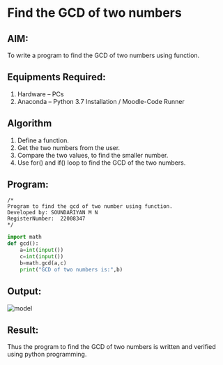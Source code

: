 # Find the GCD of two numbers

## AIM:
To write a program to find the GCD of two numbers using function.

## Equipments Required:
1. Hardware – PCs
2. Anaconda – Python 3.7 Installation / Moodle-Code Runner

## Algorithm
1. Define a function.
2. Get the two numbers from the user.
3. Compare the two values, to find the smaller number.
4. Use for() and if() loop to find the GCD of the two numbers.

## Program:
```
/*
Program to find the gcd of two number using function.
Developed by: SOUNDARIYAN M N
RegisterNumber:  22008347
*/
```
```python
import math
def gcd():
    a=int(input())
    c=int(input())
    b=math.gcd(a,c)
    print("GCD of two numbers is:",b)    

```

## Output:
![model](gcd.PNG)


## Result:
Thus the program to find the GCD of two numbers is written and verified using python programming.
